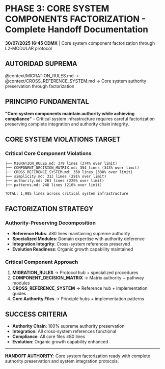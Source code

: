 # PHASE 3: CORE SYSTEM COMPONENTS FACTORIZATION - Complete Handoff Documentation

**30/07/2025 16:45 CDMX** | Core system component factorization through L2-MODULAR protocol

## AUTORIDAD SUPREMA
@context/MIGRATION_RULES.md → @context/CROSS_REFERENCE_SYSTEM.md → Core system authority preservation through factorization

## PRINCIPIO FUNDAMENTAL
**"Core system components maintain authority while achieving compliance"** - Critical system infrastructure requires careful factorization preserving complete integration and authority chain integrity.

## CORE SYSTEM VIOLATIONS TARGET

### **Critical Core Component Violations**
```
├── MIGRATION_RULES.md: 379 lines (374% over limit)
├── COMPONENT_DECISION_MATRIX.md: 354 lines (343% over limit)
├── CROSS_REFERENCE_SYSTEM.md: 350 lines (338% over limit)
├── simplicity.md: 313 lines (291% over limit)
├── authority.md: 261 lines (226% over limit)
├── patterns.md: 248 lines (210% over limit)

TOTAL: 1,905 lines across critical system infrastructure
```

## FACTORIZATION STRATEGY

### **Authority-Preserving Decomposition**
- **Reference Hubs**: ≤80 lines maintaining supreme authority
- **Specialized Modules**: Domain expertise with authority deference
- **Integration Integrity**: Cross-system references preserved
- **Evolution Readiness**: Organic growth capability maintained

### **Critical Component Approach**
1. **MIGRATION_RULES** → Protocol hub + specialized procedures
2. **COMPONENT_DECISION_MATRIX** → Matrix authority + pathway modules
3. **CROSS_REFERENCE_SYSTEM** → Reference hub + implementation guides  
4. **Core Authority Files** → Principle hubs + implementation patterns

## SUCCESS CRITERIA
- **Authority Chain**: 100% supreme authority preservation
- **Integration**: All cross-system references functional
- **Compliance**: All core files ≤80 lines
- **Evolution**: Organic growth capability enhanced

---
**HANDOFF AUTHORITY**: Core system factorization ready with complete authority preservation and system integration protocols.